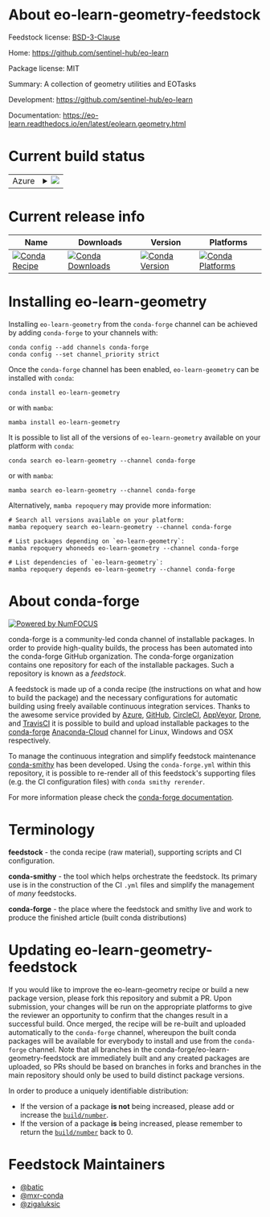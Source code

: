 About eo-learn-geometry-feedstock
=================================

Feedstock license: [BSD-3-Clause](https://github.com/conda-forge/eo-learn-geometry-feedstock/blob/main/LICENSE.txt)

Home: https://github.com/sentinel-hub/eo-learn

Package license: MIT

Summary: A collection of geometry utilities and EOTasks

Development: https://github.com/sentinel-hub/eo-learn

Documentation: https://eo-learn.readthedocs.io/en/latest/eolearn.geometry.html

Current build status
====================


<table>
    
  <tr>
    <td>Azure</td>
    <td>
      <details>
        <summary>
          <a href="https://dev.azure.com/conda-forge/feedstock-builds/_build/latest?definitionId=8697&branchName=main">
            <img src="https://dev.azure.com/conda-forge/feedstock-builds/_apis/build/status/eo-learn-geometry-feedstock?branchName=main">
          </a>
        </summary>
        <table>
          <thead><tr><th>Variant</th><th>Status</th></tr></thead>
          <tbody><tr>
              <td>linux_64_python3.10.____cpython</td>
              <td>
                <a href="https://dev.azure.com/conda-forge/feedstock-builds/_build/latest?definitionId=8697&branchName=main">
                  <img src="https://dev.azure.com/conda-forge/feedstock-builds/_apis/build/status/eo-learn-geometry-feedstock?branchName=main&jobName=linux&configuration=linux%20linux_64_python3.10.____cpython" alt="variant">
                </a>
              </td>
            </tr><tr>
              <td>linux_64_python3.11.____cpython</td>
              <td>
                <a href="https://dev.azure.com/conda-forge/feedstock-builds/_build/latest?definitionId=8697&branchName=main">
                  <img src="https://dev.azure.com/conda-forge/feedstock-builds/_apis/build/status/eo-learn-geometry-feedstock?branchName=main&jobName=linux&configuration=linux%20linux_64_python3.11.____cpython" alt="variant">
                </a>
              </td>
            </tr><tr>
              <td>linux_64_python3.12.____cpython</td>
              <td>
                <a href="https://dev.azure.com/conda-forge/feedstock-builds/_build/latest?definitionId=8697&branchName=main">
                  <img src="https://dev.azure.com/conda-forge/feedstock-builds/_apis/build/status/eo-learn-geometry-feedstock?branchName=main&jobName=linux&configuration=linux%20linux_64_python3.12.____cpython" alt="variant">
                </a>
              </td>
            </tr><tr>
              <td>linux_64_python3.8.____cpython</td>
              <td>
                <a href="https://dev.azure.com/conda-forge/feedstock-builds/_build/latest?definitionId=8697&branchName=main">
                  <img src="https://dev.azure.com/conda-forge/feedstock-builds/_apis/build/status/eo-learn-geometry-feedstock?branchName=main&jobName=linux&configuration=linux%20linux_64_python3.8.____cpython" alt="variant">
                </a>
              </td>
            </tr><tr>
              <td>linux_64_python3.9.____cpython</td>
              <td>
                <a href="https://dev.azure.com/conda-forge/feedstock-builds/_build/latest?definitionId=8697&branchName=main">
                  <img src="https://dev.azure.com/conda-forge/feedstock-builds/_apis/build/status/eo-learn-geometry-feedstock?branchName=main&jobName=linux&configuration=linux%20linux_64_python3.9.____cpython" alt="variant">
                </a>
              </td>
            </tr><tr>
              <td>osx_64_python3.10.____cpython</td>
              <td>
                <a href="https://dev.azure.com/conda-forge/feedstock-builds/_build/latest?definitionId=8697&branchName=main">
                  <img src="https://dev.azure.com/conda-forge/feedstock-builds/_apis/build/status/eo-learn-geometry-feedstock?branchName=main&jobName=osx&configuration=osx%20osx_64_python3.10.____cpython" alt="variant">
                </a>
              </td>
            </tr><tr>
              <td>osx_64_python3.11.____cpython</td>
              <td>
                <a href="https://dev.azure.com/conda-forge/feedstock-builds/_build/latest?definitionId=8697&branchName=main">
                  <img src="https://dev.azure.com/conda-forge/feedstock-builds/_apis/build/status/eo-learn-geometry-feedstock?branchName=main&jobName=osx&configuration=osx%20osx_64_python3.11.____cpython" alt="variant">
                </a>
              </td>
            </tr><tr>
              <td>osx_64_python3.12.____cpython</td>
              <td>
                <a href="https://dev.azure.com/conda-forge/feedstock-builds/_build/latest?definitionId=8697&branchName=main">
                  <img src="https://dev.azure.com/conda-forge/feedstock-builds/_apis/build/status/eo-learn-geometry-feedstock?branchName=main&jobName=osx&configuration=osx%20osx_64_python3.12.____cpython" alt="variant">
                </a>
              </td>
            </tr><tr>
              <td>osx_64_python3.8.____cpython</td>
              <td>
                <a href="https://dev.azure.com/conda-forge/feedstock-builds/_build/latest?definitionId=8697&branchName=main">
                  <img src="https://dev.azure.com/conda-forge/feedstock-builds/_apis/build/status/eo-learn-geometry-feedstock?branchName=main&jobName=osx&configuration=osx%20osx_64_python3.8.____cpython" alt="variant">
                </a>
              </td>
            </tr><tr>
              <td>osx_64_python3.9.____cpython</td>
              <td>
                <a href="https://dev.azure.com/conda-forge/feedstock-builds/_build/latest?definitionId=8697&branchName=main">
                  <img src="https://dev.azure.com/conda-forge/feedstock-builds/_apis/build/status/eo-learn-geometry-feedstock?branchName=main&jobName=osx&configuration=osx%20osx_64_python3.9.____cpython" alt="variant">
                </a>
              </td>
            </tr><tr>
              <td>win_64_python3.10.____cpython</td>
              <td>
                <a href="https://dev.azure.com/conda-forge/feedstock-builds/_build/latest?definitionId=8697&branchName=main">
                  <img src="https://dev.azure.com/conda-forge/feedstock-builds/_apis/build/status/eo-learn-geometry-feedstock?branchName=main&jobName=win&configuration=win%20win_64_python3.10.____cpython" alt="variant">
                </a>
              </td>
            </tr><tr>
              <td>win_64_python3.11.____cpython</td>
              <td>
                <a href="https://dev.azure.com/conda-forge/feedstock-builds/_build/latest?definitionId=8697&branchName=main">
                  <img src="https://dev.azure.com/conda-forge/feedstock-builds/_apis/build/status/eo-learn-geometry-feedstock?branchName=main&jobName=win&configuration=win%20win_64_python3.11.____cpython" alt="variant">
                </a>
              </td>
            </tr><tr>
              <td>win_64_python3.12.____cpython</td>
              <td>
                <a href="https://dev.azure.com/conda-forge/feedstock-builds/_build/latest?definitionId=8697&branchName=main">
                  <img src="https://dev.azure.com/conda-forge/feedstock-builds/_apis/build/status/eo-learn-geometry-feedstock?branchName=main&jobName=win&configuration=win%20win_64_python3.12.____cpython" alt="variant">
                </a>
              </td>
            </tr><tr>
              <td>win_64_python3.8.____cpython</td>
              <td>
                <a href="https://dev.azure.com/conda-forge/feedstock-builds/_build/latest?definitionId=8697&branchName=main">
                  <img src="https://dev.azure.com/conda-forge/feedstock-builds/_apis/build/status/eo-learn-geometry-feedstock?branchName=main&jobName=win&configuration=win%20win_64_python3.8.____cpython" alt="variant">
                </a>
              </td>
            </tr><tr>
              <td>win_64_python3.9.____cpython</td>
              <td>
                <a href="https://dev.azure.com/conda-forge/feedstock-builds/_build/latest?definitionId=8697&branchName=main">
                  <img src="https://dev.azure.com/conda-forge/feedstock-builds/_apis/build/status/eo-learn-geometry-feedstock?branchName=main&jobName=win&configuration=win%20win_64_python3.9.____cpython" alt="variant">
                </a>
              </td>
            </tr>
          </tbody>
        </table>
      </details>
    </td>
  </tr>
</table>

Current release info
====================

| Name | Downloads | Version | Platforms |
| --- | --- | --- | --- |
| [![Conda Recipe](https://img.shields.io/badge/recipe-eo--learn--geometry-green.svg)](https://anaconda.org/conda-forge/eo-learn-geometry) | [![Conda Downloads](https://img.shields.io/conda/dn/conda-forge/eo-learn-geometry.svg)](https://anaconda.org/conda-forge/eo-learn-geometry) | [![Conda Version](https://img.shields.io/conda/vn/conda-forge/eo-learn-geometry.svg)](https://anaconda.org/conda-forge/eo-learn-geometry) | [![Conda Platforms](https://img.shields.io/conda/pn/conda-forge/eo-learn-geometry.svg)](https://anaconda.org/conda-forge/eo-learn-geometry) |

Installing eo-learn-geometry
============================

Installing `eo-learn-geometry` from the `conda-forge` channel can be achieved by adding `conda-forge` to your channels with:

```
conda config --add channels conda-forge
conda config --set channel_priority strict
```

Once the `conda-forge` channel has been enabled, `eo-learn-geometry` can be installed with `conda`:

```
conda install eo-learn-geometry
```

or with `mamba`:

```
mamba install eo-learn-geometry
```

It is possible to list all of the versions of `eo-learn-geometry` available on your platform with `conda`:

```
conda search eo-learn-geometry --channel conda-forge
```

or with `mamba`:

```
mamba search eo-learn-geometry --channel conda-forge
```

Alternatively, `mamba repoquery` may provide more information:

```
# Search all versions available on your platform:
mamba repoquery search eo-learn-geometry --channel conda-forge

# List packages depending on `eo-learn-geometry`:
mamba repoquery whoneeds eo-learn-geometry --channel conda-forge

# List dependencies of `eo-learn-geometry`:
mamba repoquery depends eo-learn-geometry --channel conda-forge
```


About conda-forge
=================

[![Powered by
NumFOCUS](https://img.shields.io/badge/powered%20by-NumFOCUS-orange.svg?style=flat&colorA=E1523D&colorB=007D8A)](https://numfocus.org)

conda-forge is a community-led conda channel of installable packages.
In order to provide high-quality builds, the process has been automated into the
conda-forge GitHub organization. The conda-forge organization contains one repository
for each of the installable packages. Such a repository is known as a *feedstock*.

A feedstock is made up of a conda recipe (the instructions on what and how to build
the package) and the necessary configurations for automatic building using freely
available continuous integration services. Thanks to the awesome service provided by
[Azure](https://azure.microsoft.com/en-us/services/devops/), [GitHub](https://github.com/),
[CircleCI](https://circleci.com/), [AppVeyor](https://www.appveyor.com/),
[Drone](https://cloud.drone.io/welcome), and [TravisCI](https://travis-ci.com/)
it is possible to build and upload installable packages to the
[conda-forge](https://anaconda.org/conda-forge) [Anaconda-Cloud](https://anaconda.org/)
channel for Linux, Windows and OSX respectively.

To manage the continuous integration and simplify feedstock maintenance
[conda-smithy](https://github.com/conda-forge/conda-smithy) has been developed.
Using the ``conda-forge.yml`` within this repository, it is possible to re-render all of
this feedstock's supporting files (e.g. the CI configuration files) with ``conda smithy rerender``.

For more information please check the [conda-forge documentation](https://conda-forge.org/docs/).

Terminology
===========

**feedstock** - the conda recipe (raw material), supporting scripts and CI configuration.

**conda-smithy** - the tool which helps orchestrate the feedstock.
                   Its primary use is in the construction of the CI ``.yml`` files
                   and simplify the management of *many* feedstocks.

**conda-forge** - the place where the feedstock and smithy live and work to
                  produce the finished article (built conda distributions)


Updating eo-learn-geometry-feedstock
====================================

If you would like to improve the eo-learn-geometry recipe or build a new
package version, please fork this repository and submit a PR. Upon submission,
your changes will be run on the appropriate platforms to give the reviewer an
opportunity to confirm that the changes result in a successful build. Once
merged, the recipe will be re-built and uploaded automatically to the
`conda-forge` channel, whereupon the built conda packages will be available for
everybody to install and use from the `conda-forge` channel.
Note that all branches in the conda-forge/eo-learn-geometry-feedstock are
immediately built and any created packages are uploaded, so PRs should be based
on branches in forks and branches in the main repository should only be used to
build distinct package versions.

In order to produce a uniquely identifiable distribution:
 * If the version of a package **is not** being increased, please add or increase
   the [``build/number``](https://docs.conda.io/projects/conda-build/en/latest/resources/define-metadata.html#build-number-and-string).
 * If the version of a package **is** being increased, please remember to return
   the [``build/number``](https://docs.conda.io/projects/conda-build/en/latest/resources/define-metadata.html#build-number-and-string)
   back to 0.

Feedstock Maintainers
=====================

* [@batic](https://github.com/batic/)
* [@mxr-conda](https://github.com/mxr-conda/)
* [@zigaluksic](https://github.com/zigaluksic/)

